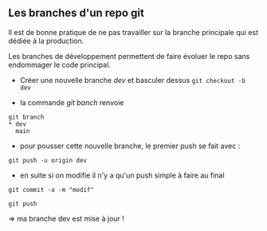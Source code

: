 ## Les branches d'un repo git

Il est de bonne pratique de ne pas travailler sur la branche principale qui est dédiée à la production.

Les branches de développement permettent de faire évoluer le repo sans endommager le code principal.

- Créer une nouvelle branche *dev* et basculer dessus
```git checkout -b dev```

- la commande *git banch* renvoie

```
git branch
* dev
  main
```

- pour pousser cette nouvelle branche, le premier push se fait avec :
```
git push -u origin dev
```

- en suite si on modifie il n'y a qu'un push simple à faire au final

```
git commit -a -m "modif"
```

```
git push
```
=> ma branche dev est mise à jour !
